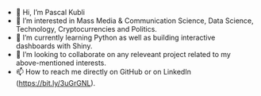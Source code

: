 - 👋 Hi, I’m Pascal Kubli
- 👀 I’m interested in Mass Media & Communication Science, Data Science, Technology, Cryptocurrencies and Politics.
- 🌱 I’m currently learning Python as well as building interactive dashboards with Shiny.
- 💞️ I’m looking to collaborate on any releveant project related to my above-mentioned interests.
- 📫 How to reach me directly on GitHub or on LinkedIn (https://bit.ly/3uGrGNL).

<!---
pascalk-uzh/pascalk-uzh is a ✨ special ✨ repository because its `README.md` (this file) appears on your GitHub profile.
You can click the Preview link to take a look at your changes.
--->
